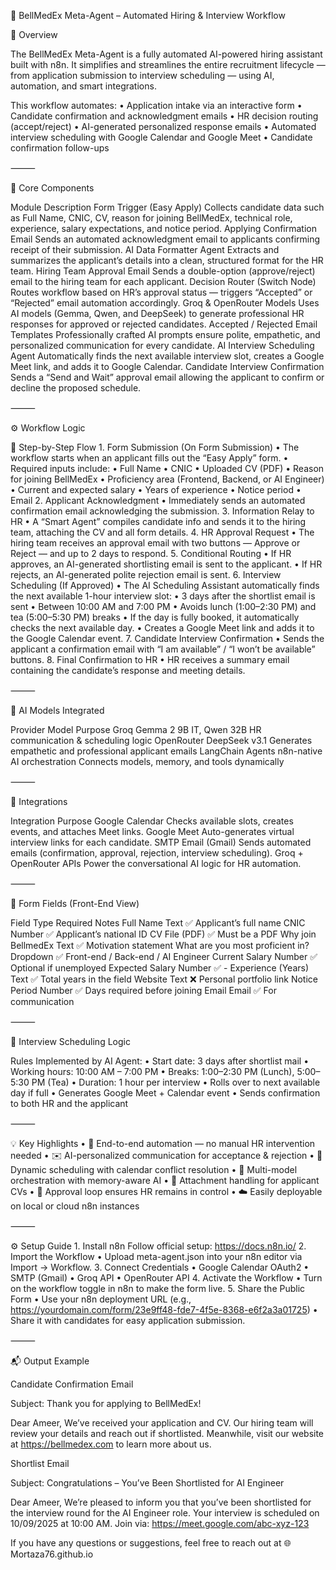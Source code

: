 🤖 BellMedEx Meta-Agent – Automated Hiring & Interview Workflow

🚀 Overview

The BellMedEx Meta-Agent is a fully automated AI-powered hiring assistant built with n8n.
It simplifies and streamlines the entire recruitment lifecycle — from application submission to interview scheduling — using AI, automation, and smart integrations.

This workflow automates:
	•	Application intake via an interactive form
	•	Candidate confirmation and acknowledgment emails
	•	HR decision routing (accept/reject)
	•	AI-generated personalized response emails
	•	Automated interview scheduling with Google Calendar and Google Meet
	•	Candidate confirmation follow-ups

⸻

🧩 Core Components

Module	Description
Form Trigger (Easy Apply)	Collects candidate data such as Full Name, CNIC, CV, reason for joining BellMedEx, technical role, experience, salary expectations, and notice period.
Applying Confirmation Email	Sends an automated acknowledgment email to applicants confirming receipt of their submission.
AI Data Formatter Agent	Extracts and summarizes the applicant’s details into a clean, structured format for the HR team.
Hiring Team Approval Email	Sends a double-option (approve/reject) email to the hiring team for each applicant.
Decision Router (Switch Node)	Routes workflow based on HR’s approval status — triggers “Accepted” or “Rejected” email automation accordingly.
Groq & OpenRouter Models	Uses AI models (Gemma, Qwen, and DeepSeek) to generate professional HR responses for approved or rejected candidates.
Accepted / Rejected Email Templates	Professionally crafted AI prompts ensure polite, empathetic, and personalized communication for every candidate.
AI Interview Scheduling Agent	Automatically finds the next available interview slot, creates a Google Meet link, and adds it to Google Calendar.
Candidate Interview Confirmation	Sends a “Send and Wait” approval email allowing the applicant to confirm or decline the proposed schedule.


⸻

⚙️ Workflow Logic

🧠 Step-by-Step Flow
	1.	Form Submission (On Form Submission)
	•	The workflow starts when an applicant fills out the “Easy Apply” form.
	•	Required inputs include:
	•	Full Name
	•	CNIC
	•	Uploaded CV (PDF)
	•	Reason for joining BellMedEx
	•	Proficiency area (Frontend, Backend, or AI Engineer)
	•	Current and expected salary
	•	Years of experience
	•	Notice period
	•	Email
	2.	Applicant Acknowledgment
	•	Immediately sends an automated confirmation email acknowledging the submission.
	3.	Information Relay to HR
	•	A “Smart Agent” compiles candidate info and sends it to the hiring team, attaching the CV and all form details.
	4.	HR Approval Request
	•	The hiring team receives an approval email with two buttons — Approve or Reject — and up to 2 days to respond.
	5.	Conditional Routing
	•	If HR approves, an AI-generated shortlisting email is sent to the applicant.
	•	If HR rejects, an AI-generated polite rejection email is sent.
	6.	Interview Scheduling (If Approved)
	•	The AI Scheduling Assistant automatically finds the next available 1-hour interview slot:
	•	3 days after the shortlist email is sent
	•	Between 10:00 AM and 7:00 PM
	•	Avoids lunch (1:00–2:30 PM) and tea (5:00–5:30 PM) breaks
	•	If the day is fully booked, it automatically checks the next available day.
	•	Creates a Google Meet link and adds it to the Google Calendar event.
	7.	Candidate Interview Confirmation
	•	Sends the applicant a confirmation email with “I am available” / “I won’t be available” buttons.
	8.	Final Confirmation to HR
	•	HR receives a summary email containing the candidate’s response and meeting details.

⸻

🧠 AI Models Integrated

Provider	Model	Purpose
Groq	Gemma 2 9B IT, Qwen 32B	HR communication & scheduling logic
OpenRouter	DeepSeek v3.1	Generates empathetic and professional applicant emails
LangChain Agents	n8n-native AI orchestration	Connects models, memory, and tools dynamically


⸻

🔧 Integrations

Integration	Purpose
Google Calendar	Checks available slots, creates events, and attaches Meet links.
Google Meet	Auto-generates virtual interview links for each candidate.
SMTP Email (Gmail)	Sends automated emails (confirmation, approval, rejection, interview scheduling).
Groq + OpenRouter APIs	Power the conversational AI logic for HR automation.


⸻

🧱 Form Fields (Front-End View)

Field	Type	Required	Notes
Full Name	Text	✅	Applicant’s full name
CNIC	Number	✅	Applicant’s national ID
CV	File (PDF)	✅	Must be a PDF
Why join BellmedEx	Text	✅	Motivation statement
What are you most proficient in?	Dropdown	✅	Front-end / Back-end / AI Engineer
Current Salary	Number	✅	Optional if unemployed
Expected Salary	Number	✅	-
Experience (Years)	Text	✅	Total years in the field
Website	Text	❌	Personal portfolio link
Notice Period	Number	✅	Days required before joining
Email	Email	✅	For communication


⸻

📅 Interview Scheduling Logic

Rules Implemented by AI Agent:
	•	Start date: 3 days after shortlist mail
	•	Working hours: 10:00 AM – 7:00 PM
	•	Breaks: 1:00–2:30 PM (Lunch), 5:00–5:30 PM (Tea)
	•	Duration: 1 hour per interview
	•	Rolls over to next available day if full
	•	Generates Google Meet + Calendar event
	•	Sends confirmation to both HR and the applicant

⸻

💡 Key Highlights
	•	🤖 End-to-end automation — no manual HR intervention needed
	•	✉️ AI-personalized communication for acceptance & rejection
	•	📅 Dynamic scheduling with calendar conflict resolution
	•	🧠 Multi-model orchestration with memory-aware AI
	•	📎 Attachment handling for applicant CVs
	•	🔁 Approval loop ensures HR remains in control
	•	☁️ Easily deployable on local or cloud n8n instances

⸻

⚙️ Setup Guide
	1.	Install n8n
Follow official setup: https://docs.n8n.io/
	2.	Import the Workflow
	•	Upload meta-agent.json into your n8n editor via Import → Workflow.
	3.	Connect Credentials
	•	Google Calendar OAuth2
	•	SMTP (Gmail)
	•	Groq API
	•	OpenRouter API
	4.	Activate the Workflow
	•	Turn on the workflow toggle in n8n to make the form live.
	5.	Share the Public Form
	•	Use your n8n deployment URL (e.g., https://yourdomain.com/form/23e9ff48-fde7-4f5e-8368-e6f2a3a01725)
	•	Share it with candidates for easy application submission.

⸻

📬 Output Example

Candidate Confirmation Email

Subject: Thank you for applying to BellMedEx!

Dear Ameer,
We’ve received your application and CV. Our hiring team will review your details and reach out if shortlisted.
Meanwhile, visit our website at https://bellmedex.com to learn more about us.

Shortlist Email

Subject: Congratulations – You’ve Been Shortlisted for AI Engineer

Dear Ameer,
We’re pleased to inform you that you’ve been shortlisted for the interview round for the AI Engineer role.
Your interview is scheduled on 10/09/2025 at 10:00 AM.
Join via: https://meet.google.com/abc-xyz-123


If you have any questions or suggestions, feel free to reach out at
🌐 Mortaza76.github.io
